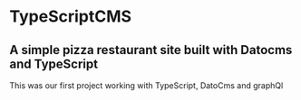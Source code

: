 # TypeScriptCMS
 
## A simple pizza restaurant site built with Datocms and TypeScript

This was our first project working with TypeScript, DatoCms and graphQl
